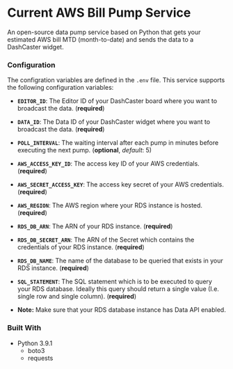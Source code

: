 # Current AWS Bill Pump Service

An open-source data pump service based on Python that gets your estimated AWS bill MTD (month-to-date) and sends the data to a DashCaster widget.


### Configuration

The configration variables are defined in the `.env` file. This service supports the following configuration variables:
* **`EDITOR_ID`**: The Editor ID of your DashCaster board where you want to broadcast the data. (**required**)
* **`DATA_ID`**: The Data ID of your DashCaster widget where you want to broadcast the data. (**required**)
* **`POLL_INTERVAL`**: The waiting interval after each pump in minutes before executing the next pump. (**optional**, *default*: 5)
* **`AWS_ACCESS_KEY_ID`**: The access key ID of your AWS credentials. (**required**)
* **`AWS_SECRET_ACCESS_KEY`**: The access key secret of your AWS credentials. (**required**)
* **`AWS_REGION`**: The AWS region where your RDS instance is hosted. (**required**)
* **`RDS_DB_ARN`**: The ARN of your RDS instance. (**required**)
* **`RDS_DB_SECRET_ARN`**: The ARN of the Secret which contains the credentials of your RDS instance. (**required**)
* **`RDS_DB_NAME`**: The name of the database to be queried that exists in your RDS instance. (**required**)
* **`SQL_STATEMENT`**: The SQL statement which is to be executed to query your RDS database. Ideally this query should return a single value (I.e. single row and single column). (**required**)

* **Note:** Make sure that your RDS database instance has Data API enabled.

### Built With

* Python 3.9.1
  * boto3
  * requests
